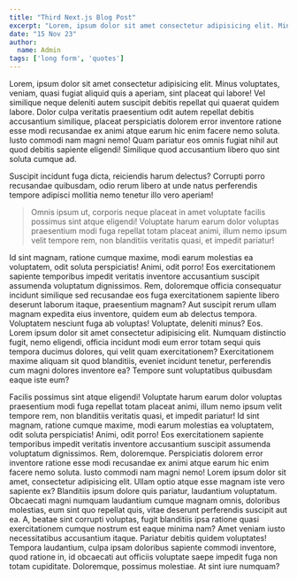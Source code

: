 ```yaml
---
title: "Third Next.js Blog Post"
excerpt: "Lorem, ipsum dolor sit amet consectetur adipisicing elit. Minus voluptates, veniam, quasi fugiat aliquid quis a aperiam, sint placeat qui labore!"
date: "15 Nov 23"
author:
  name: Admin
tags: ['long form', 'quotes']
---
```


Lorem, ipsum dolor sit amet consectetur adipisicing elit. Minus voluptates, veniam, quasi fugiat aliquid quis a aperiam, sint placeat qui labore! Vel similique neque deleniti autem suscipit debitis repellat qui quaerat quidem labore. Dolor culpa veritatis praesentium odit autem repellat debitis accusantium similique, placeat perspiciatis dolorem error inventore ratione esse modi recusandae ex animi atque earum hic enim facere nemo soluta. Iusto commodi nam magni nemo! Quam pariatur eos omnis fugiat nihil aut quod debitis sapiente eligendi! Similique quod accusantium libero quo sint soluta cumque ad.

Suscipit incidunt fuga dicta, reiciendis harum delectus? Corrupti porro recusandae quibusdam, odio rerum libero at unde natus perferendis tempore adipisci mollitia nemo tenetur illo vero aperiam! 

>Omnis ipsum ut, corporis neque placeat in amet voluptate facilis possimus sint atque eligendi! Voluptate harum earum dolor voluptas praesentium modi fuga repellat totam placeat animi, illum nemo ipsum velit tempore rem, non blanditiis veritatis quasi, et impedit pariatur! 

Id sint magnam, ratione cumque maxime, modi earum molestias ea voluptatem, odit soluta perspiciatis! Animi, odit porro! Eos exercitationem sapiente temporibus impedit veritatis inventore accusantium suscipit assumenda voluptatum dignissimos. Rem, doloremque officia consequatur incidunt similique sed recusandae eos fuga exercitationem sapiente libero deserunt laborum itaque, praesentium magnam? Aut suscipit rerum ullam magnam expedita eius inventore, quidem eum ab delectus tempora. Voluptatem nesciunt fuga ab voluptas! Voluptate, deleniti minus? Eos.
Lorem ipsum dolor sit amet consectetur adipisicing elit. Numquam distinctio fugit, nemo eligendi, officia incidunt modi eum error totam sequi quis tempora ducimus dolores, qui velit quam exercitationem? Exercitationem maxime aliquam sit quod blanditiis, eveniet incidunt tenetur, perferendis cum magni dolores inventore ea? Tempore sunt voluptatibus quibusdam eaque iste eum?  

Facilis possimus sint atque eligendi! Voluptate harum earum dolor voluptas praesentium modi fuga repellat totam placeat animi, illum nemo ipsum velit tempore rem, non blanditiis veritatis quasi, et impedit pariatur! Id sint magnam, ratione cumque maxime, modi earum molestias ea voluptatem, odit soluta perspiciatis! Animi, odit porro! Eos exercitationem sapiente temporibus impedit veritatis inventore accusantium suscipit assumenda voluptatum dignissimos. Rem, doloremque. Perspiciatis dolorem error inventore ratione esse modi recusandae ex animi atque earum hic enim facere nemo soluta. Iusto commodi nam magni nemo! Lorem ipsum dolor sit amet, consectetur adipisicing elit. Ullam optio atque esse magnam iste vero sapiente ex? Blanditiis ipsum dolore quis pariatur, laudantium voluptatum. Obcaecati magni numquam laudantium cumque magnam omnis, doloribus molestias, eum sint quo repellat quis, vitae deserunt perferendis suscipit aut ea. A, beatae sint corrupti voluptas, fugit blanditiis ipsa ratione quasi exercitationem cumque nostrum est eaque minima nam? Amet veniam iusto necessitatibus accusantium itaque. Pariatur debitis quidem voluptates! Tempora laudantium, culpa ipsam doloribus sapiente commodi inventore, quod ratione in, id obcaecati aut officiis voluptate saepe impedit fuga non totam cupiditate. Doloremque, possimus molestiae. At sint iure numquam?
